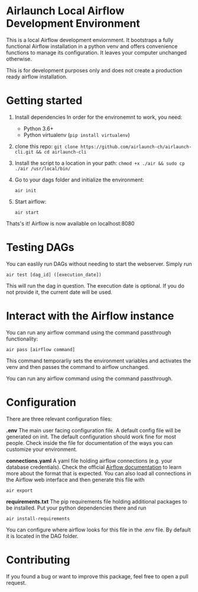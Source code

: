 # Airlaunch Local Airflow Development Environment
This is a local Airflow development enviornment.
It bootstraps a fully functional Airflow installation in a python venv and offers convenience functions to manage its configuration.
It leaves your computer unchanged otherwise. 

This is for development purposes only and does not create a production ready airflow installation. 

# Getting started

1. Install dependencies
In order for the environemnt to work, you need:
   - Python 3.6+
   - Python virtualenv (```pip install virtualenv```)


2. clone this repo: ```git clone https://github.com/airlaunch-ch/airlaunch-cli.git && cd airlaunch-cli```
3. Install the script to a location in your path: ```chmod +x ./air && sudo cp ./air /usr/local/bin/```
4. Go to your dags folder and initialize the environment: 
   
   ```air init```

5. Start airflow:
   
   ```air start```

Thats's it! Airflow is now available on localhost:8080

# Testing DAGs
You can easlily run DAGs without needing to start the webserver. 
Simply run 

```air test [dag_id] ([execution_date])```

This will run the dag in question. The execution date is optional. If you do not provide it, the current date will be used. 

# Interact with the Airflow instance
You can run any airflow command using the command passthrough functionality:

```air pass [airflow command]``` 

This command temporarliy sets the environment variables and activates the venv and then passes the command to airflow unchanged. 

You can run any airflow command using the command passthrough. 

# Configuration
There are three relevant configuration files: 

**.env**
The main user facing configuration file. A default config file will be generated on init. 
The default configuration should work fine for most people. Check inside the file for documentation of the ways you can customize your environment. 

**connections.yaml**
A yaml file holding airflow connections (e.g. your database credentials). 
Check the official [Airflow documentation](https://airflow.apache.org/docs/apache-airflow/stable/howto/connection.html#exporting-connections-from-the-cli) to learn more about the format that is expected. 
You can also load all connections in the Airflow web interface and then generate this file with 

```air export```

**requirements.txt**
The pip requirements file holding additional packages to be installed. Put your python dependencies there and run

```air install-requirements```

You can configure where airflow looks for this file in the .env file. By default it is located in the DAG folder. 

# Contributing

If you found a bug or want to improve this package, feel free to open a pull request. 
